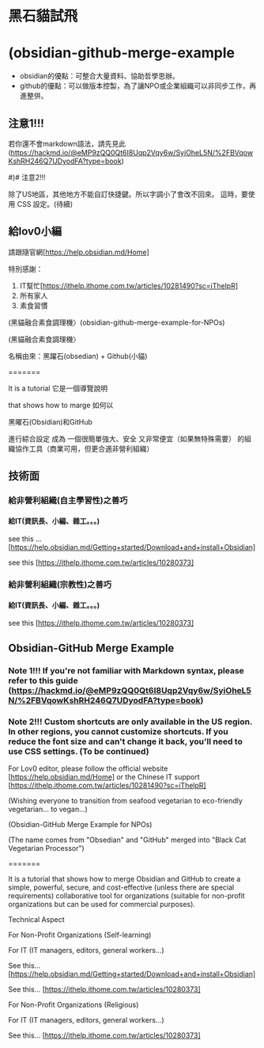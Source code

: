 
# 黑石貓試飛
# (obsidian-github-merge-example 

- obsidian的優點：可整合大量資料、協助哲學思辦。
- github的優點：可以做版本控製，為了讓NPO或企業組織可以非同步工作，再進整併。

## 注意1!!!
若你還不會markdown語法，請先見此(https://hackmd.io/@eMP9zQQ0Qt6I8Uqp2Vqy6w/SyiOheL5N/%2FBVqowKshRH246Q7UDyodFA?type=book)

#)# 注意2!!!

除了US地區，其他地方不能自訂快捷鍵。所以字調小了會改不回來。
這時，要使用 CSS 設定。(待續)


## 給lov0小編

請跟隨官網[https://help.obsidian.md/Home]



特別感謝：

1. IT幫忙[https://ithelp.ithome.com.tw/articles/10281490?sc=iThelpR]
2. 所有家人
3. 素食習慣

(黑貓融合素食調理機〉(obsidian-github-merge-example-for-NPOs)

(黑貓融合素食調理機〉

 
名稱由來：黑躍石(obsedian) + Github(小貓)

=======

It is a tutorial 
它是一個導覽說明

that shows how to marge 
如何以

黑曜石(Obsidian)和GitHub

進行綜合設定
成為
一個很簡單強大、安全
又非常便宜（如果無特殊需要）
的組織協作工具（商業可用，但更合適非營利組織）

## 技術面

### 給非營利組織(自主學習性)之善巧

  #### 給IT(資訊長、小編、雜工。。。)

see this ... [https://help.obsidian.md/Getting+started/Download+and+install+Obsidian]


see this [https://ithelp.ithome.com.tw/articles/10280373]


### 給非營利組織(宗教性)之善巧

  #### 給IT(資訊長、小編、雜工。。。)


see this [https://ithelp.ithome.com.tw/articles/10280373]

## Obsidian-GitHub Merge Example

### Note 1!!! If you're not familiar with Markdown syntax, please refer to this guide (https://hackmd.io/@eMP9zQQ0Qt6I8Uqp2Vqy6w/SyiOheL5N/%2FBVqowKshRH246Q7UDyodFA?type=book)

### Note 2!!! Custom shortcuts are only available in the US region. In other regions, you cannot customize shortcuts. If you reduce the font size and can't change it back, you'll need to use CSS settings. (To be continued)

For Lov0 editor, please follow the official website [https://help.obsidian.md/Home] or the Chinese IT support [https://ithelp.ithome.com.tw/articles/10281490?sc=iThelpR]

(Wishing everyone to transition from seafood vegetarian to eco-friendly vegetarian... to vegan...)


(Obsidian-GitHub Merge Example for NPOs)


(The name comes from "Obsedian" and "GitHub" merged into "Black Cat Vegetarian Processor")


=======


It is a tutorial that shows how to merge Obsidian and GitHub to create a simple, powerful, secure, and cost-effective (unless there are special requirements) collaborative tool for organizations (suitable for non-profit organizations but can be used for commercial purposes).


Technical Aspect

For Non-Profit Organizations (Self-learning)

For IT (IT managers, editors, general workers...)

See this... [https://help.obsidian.md/Getting+started/Download+and+install+Obsidian]


See this... [https://ithelp.ithome.com.tw/articles/10280373]


For Non-Profit Organizations (Religious)

For IT (IT managers, editors, general workers...)

See this... [https://ithelp.ithome.com.tw/articles/10280373]



  
